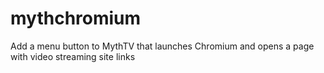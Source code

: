 # mythchromium
Add a menu button to MythTV that launches Chromium and opens a page with video streaming site links
